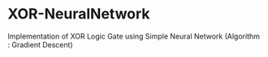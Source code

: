 # XOR-NeuralNetwork
Implementation of XOR Logic Gate using Simple Neural Network (Algorithm : Gradient Descent)
